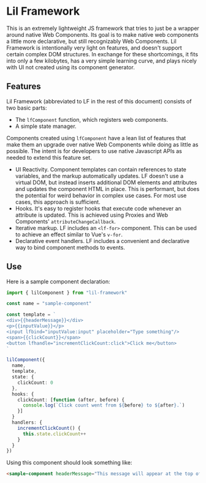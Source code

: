 # Lil Framework

This is an extremely lightweight JS framework that tries to just be a wrapper around native Web Components. Its goal is to make native web components a little more declarative, but still recognizably Web Components. Lil Framework is intentionally very light on features, and doesn't support certain complex DOM structures. In exchange for these shortcomings, it fits into only a few kilobytes, has a very simple learning curve, and plays nicely with UI not created using its component generator.

## Features

Lil Framework (abbreviated to LF in the rest of this document) consists of two basic parts:

* The `lfComponent` function, which registers web components.
* A simple state manager.

Components created using `lfComponent` have a lean list of features that make them an upgrade over native Web Components while doing as little as possible. The intent is for developers to use native Javascript APIs as needed to extend this feature set.

* UI Reactivity. Component templates can contain references to state variables, and the markup automatically updates. LF doesn't use a virtual DOM, but instead inserts additional DOM elements and attributes and updates the component HTML in place. This is performant, but does the potential for weird behavior in complex use cases. For most use cases, this approach is sufficient.
* Hooks. It's easy to register hooks that execute code whenever an attribute is updated. This is achieved using Proxies and Web Components' `attributeChangeCallback`.
* Iterative markup. LF includes an `<lf-for>` component. This can be used to achieve an effect similar to Vue's `v-for`.
* Declarative event handlers. LF includes a convenient and declarative way to bind component methods to events.

## Use

Here is a sample component declaration:

```typescript
import { lilComponent } from "lil-framework"

const name = "sample-component"

const template = `
<div>{{headerMessage}}</div>
<p>{{inputValue}}</p>
<input lfbind="inputValue:input" placeholder="Type something"/>
<span>{{clickCount}}</span>
<button lfhandle="incrementClickCount:click">Click me</button>
`

lilComponent({
  name,
  template,
  state: {
    clickCount: 0
  },
  hooks: {
    clickCount: [function (after, before) {
      console.log(`Click count went from ${before} to ${after}.`)
    }]
  }
  handlers: {
    incrementClickCount() {
      this.state.clickCount++
    }
  }
})
```

Using this component should look something like:

```html
<sample-component headerMessage="This message will appear at the top of the component"></sample-component>
```
